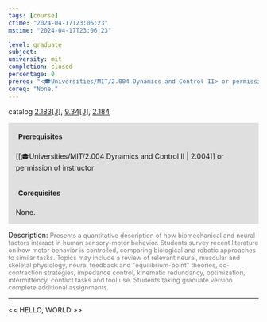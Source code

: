 ```yaml
---
tags: [course]
ctime: "2024-04-17T23:06:23"
mstime: "2024-04-17T23:06:23"

level: graduate
subject: 
university: mit
completion: closed
percentage: 0
prereq: "<🎓Universities/MIT/2.004 Dynamics and Control II> or permission of instructor"
coreq: "None."
---
```


catalog [2.183[J]](http://student.mit.edu/catalog/m2a.html#2.183), [9.34[J]](http://student.mit.edu/catalog/m9a.html#9.34), [2.184](http://student.mit.edu/catalog/m2a.html#2.184)

<span style="display: block; padding: 15px; background-color: rgb(100, 100, 100, 0.2);"><font id="m_prereq1873_0" style="display: block; font-family: Arial, sans-serif; font-weight: bold; padding: 5px">Prerequisites</font><br><span id="prereq1873_0">[[🎓Universities/MIT/2.004 Dynamics and Control II | 2.004]] or permission of instructor</span></span>
<span style="display: block; padding: 15px; background-color: rgb(100, 100, 100, 0.2);"><font id="m_coreq1873_0" style="display: block; font-family: Arial, sans-serif; font-weight: bold; padding: 5px">Corequisites</font><br><span id="coreq1873_0">None.</span></span>

<font style="">Description:</font>
<font style="color: grey; font-size: 0.8rem;">Presents a quantitative description of how biomechanical and neural factors interact in human sensory-motor behavior. Students survey recent literature on how motor behavior is controlled, comparing biological and robotic approaches to similar tasks. Topics may include a review of relevant neural, muscular and skeletal physiology, neural feedback and "equilibrium-point" theories, co-contraction strategies, impedance control, kinematic redundancy, optimization, intermittency, contact tasks and tool use. Students taking graduate version complete additional assignments.</font>



---

<< HELLO, WORLD >>
